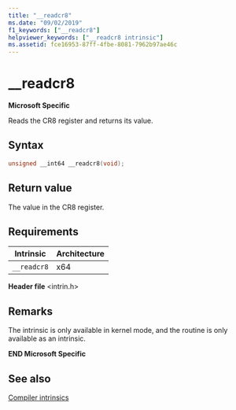 ```yaml
---
title: "__readcr8"
ms.date: "09/02/2019"
f1_keywords: ["__readcr8"]
helpviewer_keywords: ["__readcr8 intrinsic"]
ms.assetid: fce16953-87ff-4fbe-8081-7962b97ae46c
---
```

# __readcr8

**Microsoft Specific**

Reads the CR8 register and returns its value.

## Syntax

```C
unsigned __int64 __readcr8(void);
```

## Return value

The value in the CR8 register.

## Requirements

|Intrinsic|Architecture|
|---------------|------------------|
|`__readcr8`|x64|

**Header file** \<intrin.h>

## Remarks

The intrinsic is only available in kernel mode, and the routine is only available as an intrinsic.

**END Microsoft Specific**

## See also

[Compiler intrinsics](../intrinsics/compiler-intrinsics.md)
